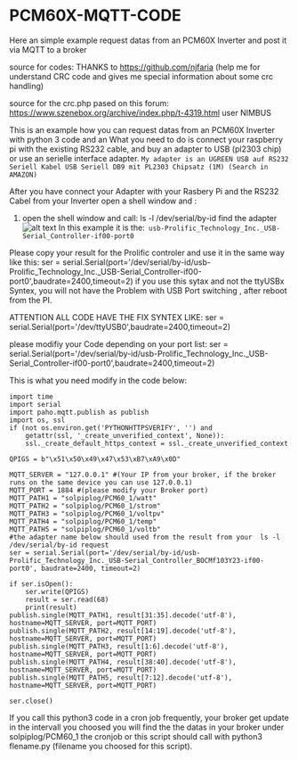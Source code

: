 # PCM60X-MQTT-CODE
Here an simple example request datas from an PCM60X Inverter and post it via MQTT to a broker

source for codes: THANKS to https://github.com/njfaria (help me for understand CRC code and gives me special information about some crc handling)

source for the crc.php pased on this forum:
https://www.szenebox.org/archive/index.php/t-4319.html user NIMBUS

This is an example how you can request datas from an PCM60X Inverter with python 3 code and an 
What you need to do is connect your raspberry pi with the existing RS232 cable, and buy an adapter to USB (pl2303 chip) or use an serielle interface adapter.
```My adapter is an UGREEN USB auf RS232 Seriell Kabel USB Seriell DB9 mit PL2303 Chipsatz (1M) (Search in AMAZON)```

After you have connect your Adapter with your Rasbery Pi and the RS232 Cabel from your Inverter open a shell window and :

1. open the shell window and call: ls -l /dev/serial/by-id
find the adapter 
![alt text](https://raw.githubusercontent.com/solarsnoop/PCM60X-Monitor/master/serport.jpg)
In this example it is the:``` usb-Prolific_Technology_Inc._USB-Serial_Controller-if00-port0```

Please copy your result for the Prolific controler and use it in the same way like this:
ser = serial.Serial(port='/dev/serial/by-id/usb-Prolific_Technology_Inc._USB-Serial_Controller-if00-port0',baudrate=2400,timeout=2) 
if you use this sytax and not the ttyUSBx Syntex, you will not have the Problem with USB Port switching , after reboot from the PI. 

ATTENTION ALL CODE HAVE THE FIX SYNTEX LIKE:
ser = serial.Serial(port='/dev/ttyUSB0',baudrate=2400,timeout=2)

please modifiy your Code depending on your port list:
ser = serial.Serial(port='/dev/serial/by-id/usb-Prolific_Technology_Inc._USB-Serial_Controller-if00-port0',baudrate=2400,timeout=2) 

This is what you need modify in the code below:
```
import time
import serial
import paho.mqtt.publish as publish
import os, ssl
if (not os.environ.get('PYTHONHTTPSVERIFY', '') and
    getattr(ssl, '_create_unverified_context', None)): 
    ssl._create_default_https_context = ssl._create_unverified_context

QPIGS = b"\x51\x50\x49\x47\x53\xB7\xA9\x0D"

MQTT_SERVER = "127.0.0.1" #(Your IP from your broker, if the broker runs on the same device you can use 127.0.0.1)
MQTT_PORT = 1884 #(please modify your Broker port)
MQTT_PATH1 = "solpiplog/PCM60_1/watt"
MQTT_PATH2 = "solpiplog/PCM60_1/strom"
MQTT_PATH3 = "solpiplog/PCM60_1/voltpv"
MQTT_PATH4 = "solpiplog/PCM60_1/temp"
MQTT_PATH5 = "solpiplog/PCM60_1/voltb"
#the adapter name below should used from the result from your  ls -l /dev/serial/by-id request 
ser = serial.Serial(port='/dev/serial/by-id/usb-Prolific_Technology_Inc._USB-Serial_Controller_BOCMf103Y23-if00-port0', baudrate=2400, timeout=2) 

if ser.isOpen():
    ser.write(QPIGS)
    result = ser.read(68)
    print(result)  
publish.single(MQTT_PATH1, result[31:35].decode('utf-8'), hostname=MQTT_SERVER, port=MQTT_PORT)
publish.single(MQTT_PATH2, result[14:19].decode('utf-8'), hostname=MQTT_SERVER, port=MQTT_PORT)
publish.single(MQTT_PATH3, result[1:6].decode('utf-8'), hostname=MQTT_SERVER, port=MQTT_PORT)
publish.single(MQTT_PATH4, result[38:40].decode('utf-8'), hostname=MQTT_SERVER, port=MQTT_PORT)
publish.single(MQTT_PATH5, result[7:12].decode('utf-8'), hostname=MQTT_SERVER, port=MQTT_PORT)

ser.close()
```
If you call this python3 code in a cron job frequently, your broker get update in the intervall you choosed
you will find the the datas in your broker under solpiplog/PCM60_1
the cronjob or this script should call with python3 flename.py (filename you choosed for this script).


